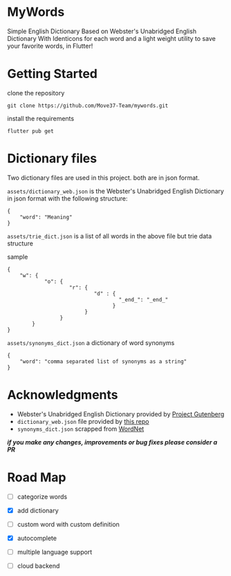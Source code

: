 # MyWords
Simple English Dictionary Based on Webster's Unabridged English Dictionary With Identicons for each word and 
a light weight utility to save your favorite words, in Flutter!

# Getting Started

clone the repository
```
git clone https://github.com/Move37-Team/mywords.git
```

install the requirements
```
flutter pub get
```

# Dictionary files

Two dictionary files are used in this project. both are in json format.

```assets/dictionary_web.json``` is the Webster's Unabridged English Dictionary in json format with the following structure:

```
{
    "word": "Meaning"
}
```

```assets/trie_dict.json``` is a list of all words in the above file but trie data structure

sample
```
{
    "w": {
            "o": {
                    "r": {
                            "d" : {
                                    "_end_": "_end_"
                                  }
                         }
                 }
        }
}
```

```assets/synonyms_dict.json``` a dictionary of word synonyms

```
{
    "word": "comma separated list of synonyms as a string"
}
```

# Acknowledgments

- Webster's Unabridged English Dictionary provided by [Project Gutenberg](https://www.gutenberg.org/ebooks/29765)
- ```dictionary_web.json``` file provided by [this repo](https://github.com/matthewreagan/WebstersEnglishDictionary)
- ```synonyms_dict.json``` scrapped from [WordNet](https://wordnet.princeton.edu/)

***if you make any changes, improvements or bug fixes please consider a PR***

# Road Map

* [ ] categorize words

* [x] add dictionary

* [ ] custom word with custom definition

* [x] autocomplete
 
* [ ] multiple language support
 
* [ ] cloud backend

